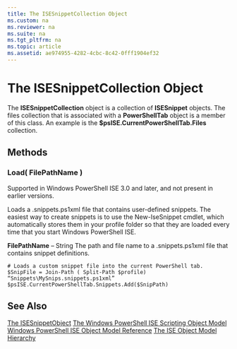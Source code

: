 ```yaml
---
title: The ISESnippetCollection Object
ms.custom: na
ms.reviewer: na
ms.suite: na
ms.tgt_pltfrm: na
ms.topic: article
ms.assetid: ae974955-4282-4cbc-8c42-0fff1904ef32
---
```

# The ISESnippetCollection Object
  The **ISESnippetCollection** object is a collection of **ISESnippet** objects. The files collection that is associated with a **PowerShellTab** object is a member of this class. An example is the **$psISE.CurrentPowerShellTab.Files** collection.

## Methods

### Load\( FilePathName \)
  Supported in Windows PowerShell ISE 3.0 and later, and not present in earlier versions. 

 Loads a .snippets.ps1xml file that contains user\-defined snippets. The easiest way to create snippets is to use the New\-IseSnippet cmdlet, which automatically stores them in your profile folder so that they are loaded every time that you start Windows PowerShell ISE.

 **FilePathName** – String
 The path and file name to a .snippets.ps1xml file that contains snippet definitions.

```
# Loads a custom snippet file into the current PowerShell tab.
$SnipFile = Join-Path ( Split-Path $profile) “Snippets\MySnips.snippets.ps1xml” $psISE.CurrentPowerShellTab.Snippets.Add($SnipPath)

```

## See Also
 [The ISESnippetObject](../Topic/The-ISESnippetObject.md) 
 [The Windows PowerShell ISE Scripting Object Model](../Topic/The-Windows-PowerShell-ISE-Scripting-Object-Model.md) 
 [Windows PowerShell ISE Object Model Reference](../Topic/Windows-PowerShell-ISE-Object-Model-Reference.md) 
 [The ISE Object Model Hierarchy](../Topic/The-ISE-Object-Model-Hierarchy.md)

  
